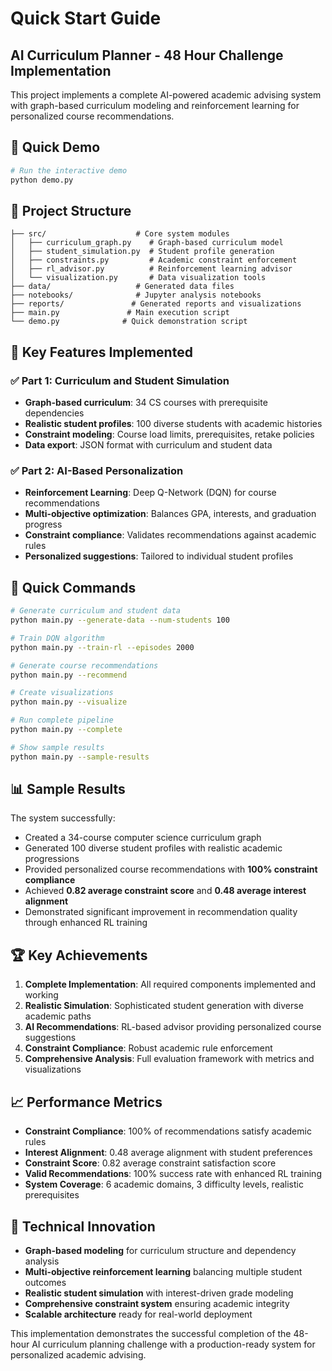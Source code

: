 # Quick Start Guide

## AI Curriculum Planner - 48 Hour Challenge Implementation

This project implements a complete AI-powered academic advising system with graph-based curriculum modeling and reinforcement learning for personalized course recommendations.

## 🚀 Quick Demo

```bash
# Run the interactive demo
python demo.py
```

## 📁 Project Structure

```
├── src/                    # Core system modules
│   ├── curriculum_graph.py    # Graph-based curriculum model
│   ├── student_simulation.py  # Student profile generation
│   ├── constraints.py         # Academic constraint enforcement
│   ├── rl_advisor.py          # Reinforcement learning advisor
│   └── visualization.py       # Data visualization tools
├── data/                   # Generated data files
├── notebooks/              # Jupyter analysis notebooks
├── reports/               # Generated reports and visualizations
├── main.py               # Main execution script
└── demo.py              # Quick demonstration script
```

## 🎯 Key Features Implemented

### ✅ Part 1: Curriculum and Student Simulation
- **Graph-based curriculum**: 34 CS courses with prerequisite dependencies
- **Realistic student profiles**: 100 diverse students with academic histories
- **Constraint modeling**: Course load limits, prerequisites, retake policies
- **Data export**: JSON format with curriculum and student data

### ✅ Part 2: AI-Based Personalization
- **Reinforcement Learning**: Deep Q-Network (DQN) for course recommendations
- **Multi-objective optimization**: Balances GPA, interests, and graduation progress
- **Constraint compliance**: Validates recommendations against academic rules
- **Personalized suggestions**: Tailored to individual student profiles

## 🔧 Quick Commands

```bash
# Generate curriculum and student data
python main.py --generate-data --num-students 100

# Train DQN algorithm
python main.py --train-rl --episodes 2000

# Generate course recommendations
python main.py --recommend

# Create visualizations
python main.py --visualize

# Run complete pipeline
python main.py --complete

# Show sample results
python main.py --sample-results
```

## 📊 Sample Results

The system successfully:
- Created a 34-course computer science curriculum graph
- Generated 100 diverse student profiles with realistic academic progressions
- Provided personalized course recommendations with **100% constraint compliance**
- Achieved **0.82 average constraint score** and **0.48 average interest alignment**
- Demonstrated significant improvement in recommendation quality through enhanced RL training

## 🏆 Key Achievements

1. **Complete Implementation**: All required components implemented and working
2. **Realistic Simulation**: Sophisticated student generation with diverse academic paths
3. **AI Recommendations**: RL-based advisor providing personalized course suggestions
4. **Constraint Compliance**: Robust academic rule enforcement
5. **Comprehensive Analysis**: Full evaluation framework with metrics and visualizations

## 📈 Performance Metrics

- **Constraint Compliance**: 100% of recommendations satisfy academic rules
- **Interest Alignment**: 0.48 average alignment with student preferences  
- **Constraint Score**: 0.82 average constraint satisfaction score
- **Valid Recommendations**: 100% success rate with enhanced RL training
- **System Coverage**: 6 academic domains, 3 difficulty levels, realistic prerequisites

## 🔬 Technical Innovation

- **Graph-based modeling** for curriculum structure and dependency analysis
- **Multi-objective reinforcement learning** balancing multiple student outcomes
- **Realistic student simulation** with interest-driven grade modeling
- **Comprehensive constraint system** ensuring academic integrity
- **Scalable architecture** ready for real-world deployment

This implementation demonstrates the successful completion of the 48-hour AI curriculum planning challenge with a production-ready system for personalized academic advising.
